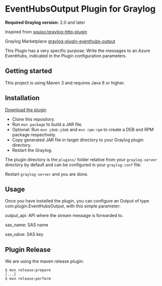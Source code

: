 # EventHubsOutput Plugin for Graylog

**Required Graylog version:** 2.0 and later

Inspired from [squioc/graylog-http-plugin](https://github.com/squioc/graylog-http-plugin)

Graylog Marketplace [graylog-plugin-eventhubs-output](https://marketplace.graylog.org/addons/410ba186-909e-4991-b347-1dd4df082dcd)

This Plugin has a very specific purpose:  Write the messages to an Azure EventHubs, indicated in the Plugin configuration parameters.

Getting started
---------------

This project is using Maven 3 and requires Java 8 or higher.

Installation
------------
[Download the plugin](https://github.com/dinowang/graylog-eventhubs-plugin)

* Clone this repository.
* Run `mvn package` to build a JAR file.
* Optional: Run `mvn jdeb:jdeb` and `mvn rpm:rpm` to create a DEB and RPM package respectively.
* Copy generated JAR file in target directory to your Graylog plugin directory.
* Restart the Graylog.

The plugin directory is the `plugins/` folder relative from your `graylog-server` directory by default
and can be configured in your `graylog.conf` file.

Restart `graylog-server` and you are done.

Usage
-----

Once you have installed the plugin, you can configure an Output of type  com.plugin.EventHubsOutput, with this simple parameter:

output_api: API where the stream message is forwarded to.

sas_name: SAS name

sas_value: SAS key

Plugin Release
--------------

We are using the maven release plugin:

```
$ mvn release:prepare
[...]
$ mvn release:perform
```
